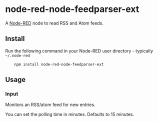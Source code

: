 node-red-node-feedparser-ext
============================

A <a href="http://nodered.org" target="_new">Node-RED</a> node to read RSS and Atom feeds.

Install
-------

Run the following command in your Node-RED user directory - typically `~/.node-red`

        npm install node-red-node-feedparser-ext

Usage
-----

### Input

Monitors an RSS/atom feed for new entries.

You can set the polling time in minutes. Defaults to 15 minutes.
